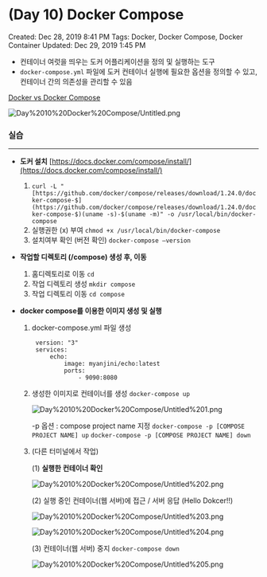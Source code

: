 # (Day 10) Docker Compose

Created: Dec 28, 2019 8:41 PM
Tags: Docker, Docker Compose, Docker Container
Updated: Dec 29, 2019 1:45 PM

- 컨테이너 여럿을 띄우는 도커 어플리케이션을 정의 및 실행하는 도구
- `docker-compose.yml` 파일에 도커 컨테이너 실행에 필요한 옵션을 정의할 수 있고, 컨테이너 간의 의존성을 관리할 수 있음

[Docker vs Docker Compose](https://www.notion.so/a409a91d723449bfb545b282ec1d9fc9)

![Day%2010%20Docker%20Compose/Untitled.png](Day%2010%20Docker%20Compose/Untitled.png)

### 실습

---

- **도커 설치**
[https://docs.docker.com/compose/install/](https://docs.docker.com/compose/install/)
    1. `curl -L "[https://github.com/docker/compose/releases/download/1.24.0/docker-compose-$](https://github.com/docker/compose/releases/download/1.24.0/docker-compose-$)(uname -s)-$(uname -m)" -o /usr/local/bin/docker-compose`
    2. 실행권한 (x) 부여
    `chmod +x /usr/local/bin/docker-compose`
    3. 설치여부 확인 (버전 확인)
    `docker-compose —version`

- **작업할 디렉토리 (/compose) 생성 후, 이동**
    1. 홈디렉토리로 이동 `cd`
    2. 작업 디렉토리 생성 `mkdir compose`
    3. 작업 디렉토리 이동 `cd compose`

- **docker compose를 이용한 이미지 생성 및 실행**
    1. docker-compose.yml 파일 생성

            version: "3"
            services:
                echo: 
                    image: myanjini/echo:latest
                    ports: 
                        - 9090:8080

    2. 생성한 이미지로 컨테이너를 생성 `docker-compose up`

        ![Day%2010%20Docker%20Compose/Untitled%201.png](Day%2010%20Docker%20Compose/Untitled%201.png)

        -p 옵션 : compose project name 지정
        `docker-compose -p [COMPOSE PROJECT NAME] up` 
        `docker-compose -p [COMPOSE PROJECT NAME] down` 

    3. (다른 터미널에서 작업)

        (1) **실행한 컨테이너 확인**

        ![Day%2010%20Docker%20Compose/Untitled%202.png](Day%2010%20Docker%20Compose/Untitled%202.png)

        (2) 실행 중인 컨테이너(웹 서버)에 접근 / 서버 응답 (Hello Dokcer!!)

        ![Day%2010%20Docker%20Compose/Untitled%203.png](Day%2010%20Docker%20Compose/Untitled%203.png)

        ![Day%2010%20Docker%20Compose/Untitled%204.png](Day%2010%20Docker%20Compose/Untitled%204.png)

        (3) 컨테이너(웹 서버) 중지
        `docker-compose down`

        ![Day%2010%20Docker%20Compose/Untitled%205.png](Day%2010%20Docker%20Compose/Untitled%205.png)